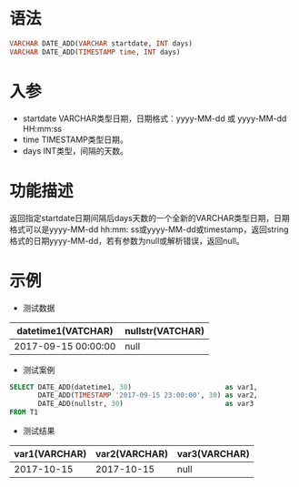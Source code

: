 # 语法

```sql
VARCHAR DATE_ADD(VARCHAR startdate, INT days)
VARCHAR DATE_ADD(TIMESTAMP time, INT days)
```

# 入参

- startdate VARCHAR类型日期，日期格式：yyyy-MM-dd 或 yyyy-MM-dd HH:mm:ss
- time TIMESTAMP类型日期。
- days INT类型，间隔的天数。

# 功能描述

返回指定startdate日期间隔后days天数的一个全新的VARCHAR类型日期，日期格式可以是yyyy-MM-dd hh:mm:
ss或yyyy-MM-dd或timestamp，返回string格式的日期yyyy-MM-dd，若有参数为null或解析错误，返回null。

# 示例

- 测试数据

| datetime1(VATCHAR)  | nullstr(VATCHAR) |
|---------------------|------------------|
| 2017-09-15 00:00:00 | null             |

- 测试案例

```sql
SELECT DATE_ADD(datetime1, 30)                       as var1,
       DATE_ADD(TIMESTAMP '2017-09-15 23:00:00', 30) as var2,
       DATE_ADD(nullstr, 30)                         as var3
FROM T1
```

- 测试结果

| var1(VARCHAR) | var2(VARCHAR) | var3(VARCHAR) |
|---------------|---------------|---------------|
| 2017-10-15    | 2017-10-15    | null          |

